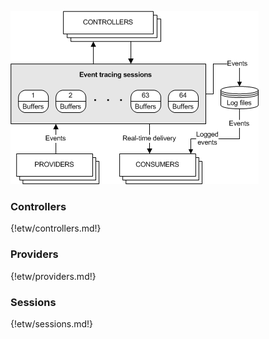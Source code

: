 ![arch][architecture]

### Controllers

{!etw/controllers.md!}

### Providers

{!etw/providers.md!}

### Sessions

{!etw/sessions.md!}

<!-- Intenal references -->
[architecture]: images/architecture.png 